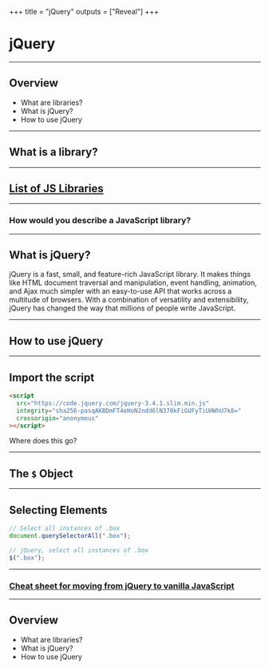 +++
title = "jQuery"
outputs = ["Reveal"]
+++

# jQuery

---

## Overview

- What are libraries?
- What is jQuery?
- How to use jQuery

---

## What is a library?

---

## [List of JS Libraries](https://en.wikipedia.org/wiki/List_of_JavaScript_libraries)

---

### How would you describe a JavaScript library?

---

## What is jQuery?

jQuery is a fast, small, and feature-rich JavaScript library. It makes things like HTML document traversal and manipulation, event handling, animation, and Ajax much simpler with an easy-to-use API that works across a multitude of browsers. With a combination of versatility and extensibility, jQuery has changed the way that millions of people write JavaScript.

---

## How to use jQuery

---

## Import the script

```html
<script
  src="https://code.jquery.com/jquery-3.4.1.slim.min.js"
  integrity="sha256-pasqAKBDmFT4eHoN2ndd6lN370kFiGUFyTiUHWhU7k8="
  crossorigin="anonymous"
></script>
```

Where does this go?

---

## The `$` Object

---

## Selecting Elements

```js
// Select all instances of .box
document.querySelectorAll(".box");

// jQuery, select all instances of .box
$(".box");
```

---

### [Cheat sheet for moving from jQuery to vanilla JavaScript](https://tobiasahlin.com/blog/move-from-jquery-to-vanilla-javascript/)

---

## Overview

- What are libraries?
- What is jQuery?
- How to use jQuery
